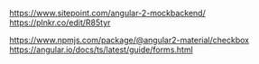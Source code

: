 https://www.sitepoint.com/angular-2-mockbackend/
https://plnkr.co/edit/R85tyr

https://www.npmjs.com/package/@angular2-material/checkbox
https://angular.io/docs/ts/latest/guide/forms.html